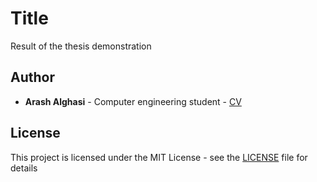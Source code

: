 # Title

Result of the thesis demonstration

## Author

* **Arash Alghasi** - Computer engineering student - [CV](https://arashalghasi.github.io/CV/)

## License

This project is licensed under the MIT License - see the [LICENSE](./LICENSE) file for details
